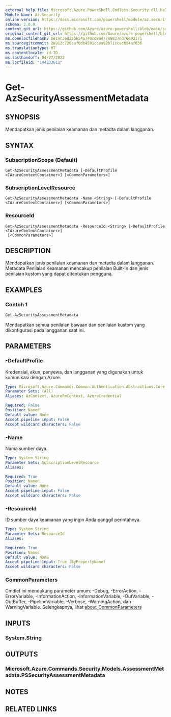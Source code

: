 ```yaml
---
external help file: Microsoft.Azure.PowerShell.Cmdlets.Security.dll-Help.xml
Module Name: Az.Security
online version: https://docs.microsoft.com/powershell/module/az.security/Get-AzSecurityAssessmentMetadata
schema: 2.0.0
content_git_url: https://github.com/Azure/azure-powershell/blob/main/src/Security/Security/help/Get-AzSecurityAssessmentMetadata.md
original_content_git_url: https://github.com/Azure/azure-powershell/blob/main/src/Security/Security/help/Get-AzSecurityAssessmentMetadata.md
ms.openlocfilehash: bec9c3ed23bb546740cd9ad77898276d76e93171
ms.sourcegitcommit: 2a912c720caf0db4501ccea98b71ccecb84af036
ms.translationtype: MT
ms.contentlocale: id-ID
ms.lasthandoff: 04/27/2022
ms.locfileid: "144233611"
---
```

# Get-AzSecurityAssessmentMetadata

## SYNOPSIS
Mendapatkan jenis penilaian keamanan dan metadta dalam langganan.

## SYNTAX

### SubscriptionScope (Default)
```
Get-AzSecurityAssessmentMetadata [-DefaultProfile <IAzureContextContainer>] [<CommonParameters>]
```

### SubscriptionLevelResource
```
Get-AzSecurityAssessmentMetadata -Name <String> [-DefaultProfile <IAzureContextContainer>] [<CommonParameters>]
```

### ResourceId
```
Get-AzSecurityAssessmentMetadata -ResourceId <String> [-DefaultProfile <IAzureContextContainer>]
 [<CommonParameters>]
```

## DESCRIPTION
Mendapatkan jenis penilaian keamanan dan metadta dalam langganan. Metadata Penilaian Keamanan mencakup penilaian Built-In dan jenis penilaian kustom yang dapat ditentukan pengguna.

## EXAMPLES

### Contoh 1
```powershell
Get-AzSecurityAssessmentMetadata
```

Mendapatkan semua penilaian bawaan dan penilaian kustom yang dikonfigurasi pada langganan saat ini.

## PARAMETERS

### -DefaultProfile
Kredensial, akun, penyewa, dan langganan yang digunakan untuk komunikasi dengan Azure.

```yaml
Type: Microsoft.Azure.Commands.Common.Authentication.Abstractions.Core.IAzureContextContainer
Parameter Sets: (All)
Aliases: AzContext, AzureRmContext, AzureCredential

Required: False
Position: Named
Default value: None
Accept pipeline input: False
Accept wildcard characters: False
```

### -Name
Nama sumber daya.

```yaml
Type: System.String
Parameter Sets: SubscriptionLevelResource
Aliases:

Required: True
Position: Named
Default value: None
Accept pipeline input: False
Accept wildcard characters: False
```

### -ResourceId
ID sumber daya keamanan yang ingin Anda panggil perintahnya.

```yaml
Type: System.String
Parameter Sets: ResourceId
Aliases:

Required: True
Position: Named
Default value: None
Accept pipeline input: True (ByPropertyName)
Accept wildcard characters: False
```

### CommonParameters
Cmdlet ini mendukung parameter umum: -Debug, -ErrorAction, -ErrorVariable, -InformationAction, -InformationVariable, -OutVariable, -OutBuffer, -PipelineVariable, -Verbose, -WarningAction, dan -WarningVariable. Selengkapnya, lihat [about_CommonParameters](http://go.microsoft.com/fwlink/?LinkID=113216)

## INPUTS

### System.String

## OUTPUTS

### Microsoft.Azure.Commands.Security.Models.AssessmentMetadata.PSSecurityAssessmentMetadata

## NOTES

## RELATED LINKS
